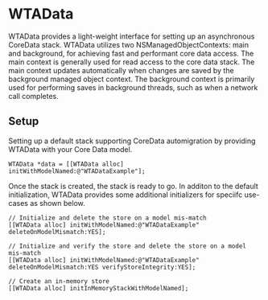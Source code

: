 WTAData
=======

WTAData provides a light-weight interface for setting up an asynchronous CoreData stack. WTAData utilizes two NSManagedObjectContexts: main and background, for achieving fast and performant core data access.  The main context is generally used for read access to the core data stack.  The main context updates automatically when changes are saved by the background managed object context.  The background context is primarily used for performing saves in background threads, such as when a network call completes.

## Setup

Setting up a default stack supporting CoreData automigration by providing WTAData with your Core Data model.

`WTAData *data = [[WTAData alloc] initWithModelNamed:@"WTADataExample"];`

Once the stack is created, the stack is ready to go.  In additon to the default initialization, WTAData provides some additional initializers for speciifc use-cases as shown below.

````
// Initialize and delete the store on a model mis-match
[[WTAData alloc] initWithModelNamed:@"WTADataExample" deleteOnModelMismatch:YES];

// Initialize and verify the store and delete the store on a model mis-match
[[WTAData alloc] initWithModelNamed:@"WTADataExample" deleteOnModelMismatch:YES verifyStoreIntegrity:YES];

// Create an in-memory store
[[WTAData alloc] initInMemoryStackWithModelNamed];
`````
